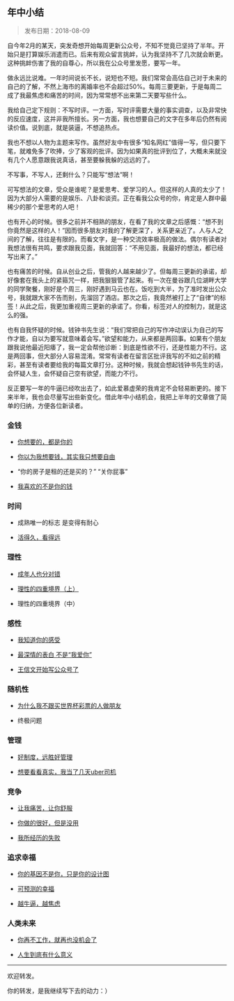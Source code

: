 ## 年中小结

> 发布日期：2018-08-09

自今年2月的某天，突发奇想开始每周更新公众号，不知不觉竟已坚持了半年。开始只是打算娱乐消遣而已。后来有观众留言挑衅，认为我坚持不了几次就会断更。这种挑衅伤害了我的自尊心，所以我在公众号里发愿，要写一年。

做永远比说难。一年时间说长不长，说短也不短。我们常常会高估自己对于未来的自己的了解，不然上海市的离婚率也不会超过50%。每周三要更新，于是每周二成了我最焦虑和痛苦的时间，因为常常想不出来第二天要写些什么。

我给自己定下规则：不写时评。一方面，写时评需要大量的事实调查，以及非常快的反应速度，这并非我所擅长。另一方面，我也想要自己的文字在多年后仍然有阅读价值。说到底，就是装逼，不想追热点。

我也不想以人物为主题来写作。虽然好友中有很多“知名网红”值得一写，但只要下笔，就难免多了吹捧，少了客观的批评。因为如果真的批评到位了，大概未来就没有几个人愿意跟我说真话，甚至要躲我躲的远远的了。

不写事，不写人，还剩什么？只能写“想法”啊！

可写想法的文章，受众是谁呢？是爱思考、爱学习的人。但这样的人真的太少了！因为大部分人需要的是娱乐、八卦和谈资。正在看我公众号的你，肯定是人群中最稀少的那个爱思考的人吧！

也有开心的时候。很多之前并不相熟的朋友，在看了我的文章之后感慨：“想不到你竟然是这样的人！”因而很多朋友对我的了解更深了，关系更亲近了。人与人之间的了解，往往是有限的。而看文字，是一种交流效率极高的做法。偶尔有读者对我想法很有共鸣，要求跟我见面，我就回答：“不用见面，我最好的想法，都已经写出来了。”

也有痛苦的时候。自从创业之后，管我的人越来越少了。但每周三更新的承诺，却好像套在我头上的紧箍咒一样，把我狠狠管了起来。有一次在曼谷跟几位湖畔大学的同学聚餐，刚好是个周三，刚好遇到马云也在。饭吃到大半，为了准时发出公众号，我就跟大家不告而别，先溜回了酒店。那次之后，我竟然被打上了“自律”的标签！从此之后，我更加重视周三更新的承诺了。你看，标签对人的控制力，就是这么的强。

也有自我怀疑的时候。钱钟书先生说：“我们常把自己的写作冲动误认为自己的写作才能，自以为要写就意味着会写。”欲望和能力，从来都是两回事。如果有个朋友跟我说他最近阳痿了，我一定会帮他诊断：到底是性欲不行，还是性能力不行。这是两回事，但大部分人容易混淆。常常有读者在留言区批评我写的不如之前的精彩，甚至有读者要给我的每篇文章打分。这种时候，我就会想起钱钟书先生的话，会怀疑人生，会怀疑自己空有欲望，而能力不行。

反正要写一年的牛逼已经吹出去了，如此爱慕虚荣的我肯定不会轻易断更的。接下来半年，我也会尽量写出些新变化。借此年中小结机会，我把上半年的文章做了简单的归纳，方便各位新读者。

### 金钱

- [你想要的，都是你的](./20-你想要的，都是你的.md)

- [你以为我想要钱，其实我只想要自由](./11-你以为我想要钱，其实我只想要自由.md)

- “你的房子是租的还是买的？” “关你屁事”

- [我喜欢的不是你的钱](./06-我喜欢的不是你的钱.md)

### 时间

- 成熟唯一的标志 是变得有耐心

- [活得久，看得远](./08-活得久，看得远.md)

### 理性

- [成年人也分对错](./22-成年人也分对错.md)

- [理性的四重境界（上）](./04-理性的四层境界.md)

- 理性的四重境界（中）

### 感性

- [我知道你的感受](./21-我知道你的感受.md)

- [最深情的表白 不是“我爱你”](./02-最深情的表白，不是“我爱你”.md)

- [王信文开始写公众号了](./01-王信文开始写公众号了.md)

### 随机性

- [为什么我不跟买世界杯彩票的人做朋友](./18-为什么我不跟买世界杯彩票的人做朋友.md)

- 终极问题

### 管理

- [好制度，远胜好管理](./19-好制度，远胜好管理.md)

- [想要看看真实，我当了几天uber司机](./07-想要看看真实，我当了几天Uber司机.md)

### 竞争

- [让我痛苦，让你舒服](./23-让我痛苦，让你舒服.md)

- [你做的很好，但是没用](./12-你做的很好，但是没用.md)

- [我所经历的失败](./03-我所经历的失败.md)

### 追求幸福

- [你的基因不是你，只是你的设计图](./15-你的基因不是你，只是你的设计图.md)

- [可预测的幸福](./13-可预测的幸福.md)

- [越牛逼，越焦虑](./09-越牛逼，越焦虑.md)

### 人类未来

- [你再不工作，就再也没机会了](./14-你再不工作，就再也没机会了.md)

- [人生到底有什么意义](./16-人生到底有什么意义？.md)

---

欢迎转发。

你的转发，是我继续写下去的动力：）

